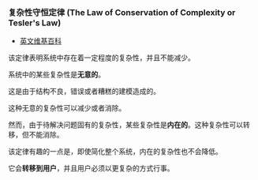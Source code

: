 ### 复杂性守恒定律 (The Law of Conservation of Complexity or Tesler's Law)

-   [英文维基百科](https://en.wikipedia.org/wiki/Law_of_conservation_of_complexity)
    

该定律表明系统中存在着一定程度的复杂性，并且不能减少。

系统中的某些复杂性是**无意的**。

这是由于结构不良，错误或者糟糕的建模造成的。

这种无意的复杂性可以减少或者消除。

然而，由于待解决问题固有的复杂性，某些复杂性是**内在的**。这种复杂性可以转移，但不能消除。

该定律有趣的一点是，即使简化整个系统，内在的复杂性也不会降低。

它会**转移到用户**，并且用户必须以更复杂的方式行事。